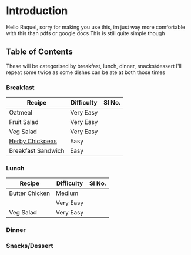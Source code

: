 # Introduction

Hello Raquel, sorry for making you use this, im just way more comfortable with this than pdfs or google docs
This is still quite simple though

## Table of Contents

These will be categorised by breakfast, lunch, dinner, snacks/dessert
I'll repeat some twice as some dishes can be ate at both those times

### Breakfast
| Recipe | Difficulty | Sl No. |
| --- | --- | --- |
| Oatmeal | Very Easy | |
| Fruit Salad | Very Easy | |
| Veg Salad | Very Easy | |
| [Herby Chickpeas](https://youtube.com/shorts/iTe_fCN7dkQ?feature=share) | Easy | |
| Breakfast Sandwich | Easy | | 

### Lunch 
| Recipe | Difficulty | Sl No. |
| --- | --- | --- |
| Butter Chicken | Medium | |
|  | Very Easy | |
| Veg Salad | Very Easy | |

### Dinner

### Snacks/Dessert

